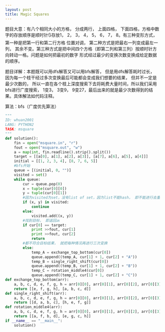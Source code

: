```yaml
---
layout: post
title: Magic Squares
---
```


题目大意：有八个相同大小的方格， 分成两行， 上面四格， 下面四格，方格中数字的存放顺序是顺时针🔃存放1， 2， 3， 4， 5， 6， 7， 8。有三种变形方式， 第一种是把第一行和第二行方格
位置对调， 第二种方式是把最右一列变成最左一列， 其余不变。第三种方式是把中间四个方格（即第二列和第三列）按顺时针方向转动一格。问题是如何把最初的数字
形式经过最少的变换次数变换成给定数据的顺序。

题目详解：本题既可以用dfs解答又可以用bfs解答， 但是用dfs解答耗时过长， 因为每一个枝干经过多次变换最后可能都会变成我们想要的结果， 但并不一定是最少次数的， 所以一直在各个枝上深度搜索下去将耗费大量时间，所以我们采用bfs进行广度搜索， 1变3， 3变9， 9变27，最后出来的就是最少次数得到的结果。具体解法如代码注释。

算法：bfs（广度优先算法）

```python
"""
ID: whuan2001
LANG: PYTHON2
TASK: msquare
"""
def solution():
    fin = open("msquare.in", "r")
    fout = open("msquare.out", "w")
    a = map(int, fin.readline().strip().split())
    target = [[a[0], a[1], a[2], a[3]], [a[7], a[6], a[5], a[4]]]
    initial = [[1, 2, 3, 4], [8, 7, 6, 5]]
    #bfs开始
    queue = [(initial, 0, "")]
    visited = set()
    while queue:
        cur = queue.pop(0)
        x = tuple(cur[0][0])
        y = tuple(cur[0][1])
        #因为visited为set，没有list of set，因为list不能hash， 即不能进行去重操作， 所以这里哦哦们用tuple, (x, y)放到visited里面去。
        if (x, y) in visited:
            continue
        else:
            visited.add((x, y))
        #找到目标， 即返回🔙
        if cur[0] == target:
            print >>fout, cur[1]
            print >>fout, cur[2]
            return
        #都不符合目标结果， 就把每种情况再进行三次变换
        else:
            temp_A = exchange_top_bottom(cur[0])
            queue.append((temp_A, cur[1] + 1, cur[2] + "A"))
            temp_B = single_right_shift(cur[0])
            queue.append((temp_B, cur[1] + 1, cur[2] + "B"))
            temp_C = rotation_middle4(cur[0])
            queue.append((temp_C, cur[1] + 1, cur[2] + "C"))
def exchange_top_bottom(arr):
    a, b, c, d, e, f, g, h = arr[0][0], arr[0][1], arr[0][2], arr[0][3], arr[1][0], arr[1][1], arr[1][2], arr[1][3]
    return [[e, f, g, h], [a, b, c, d]]
def single_right_shift(arr):
    a, b, c, d, e, f, g, h = arr[0][0], arr[0][1], arr[0][2], arr[0][3], arr[1][0], arr[1][1], arr[1][2], arr[1][3]
    return [[d, a, b, c], [h, e, f, g]]
def rotation_middle4(arr):
    a, b, c, d, e, f, g, h = arr[0][0], arr[0][1], arr[0][2], arr[0][3], arr[1][0], arr[1][1], arr[1][2], arr[1][3]
    return [[a, f, b, d], [e, g, c, h]]
if __name__ == "__main__":
    solution()
```
